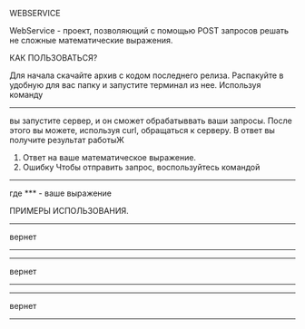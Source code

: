 WEBSERVICE

WebService - проект, позволяющий с помощью POST запросов решать не сложные математические выражения. 


КАК ПОЛЬЗОВАТЬСЯ?

Для начала скачайте архив с кодом последнего релиза. 
Распакуйте в удобную для вас папку и запустите терминал из нее.
Используя команду 

**************

вы запустите сервер, и он сможет обрабатыввать ваши запросы.
После этого вы можете, используя curl, обращаться к серверу. 
В ответ вы получите результат работыЖ
  1. Ответ на ваше математическое выражение.
  2. Ошибку
Чтобы отправить запрос, воспользуйтесь командой

**********************

где *** - ваше выражение 


ПРИМЕРЫ ИСПОЛЬЗОВАНИЯ.

***********
вернет
****

**********
вернет 
****

************
вернет
******


